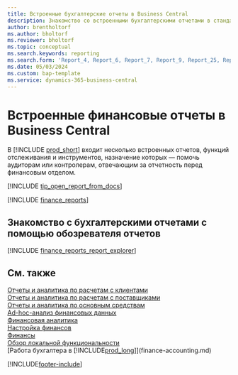 ```yaml
---
title: Встроенные бухгалтерские отчеты в Business Central
description: Знакомство со встроенными бухгалтерскими отчетами в стандартной версии Business Central.
author: brentholtorf
ms.author: bholtorf
ms.reviewer: bholtorf
ms.topic: conceptual
ms.search.keywords: reporting
ms.search.form: 'Report_4, Report_6, Report_7, Report_9, Report_25, Report_38'
ms.date: 05/03/2024
ms.custom: bap-template
ms.service: dynamics-365-business-central
---
```


# <a name="built-in-finance-reports-in-business-central"></a>Встроенные финансовые отчеты в Business Central

В [!INCLUDE [prod_short](includes/prod_short.md)] входит несколько встроенных отчетов, функций отслеживания и инструментов, назначение которых — помочь аудиторам или контролерам, отвечающим за отчетность перед финансовым отделом.

[!INCLUDE [tip_open_report_from_docs](includes/tip-open-report-from-docs.md)]

[!INCLUDE [finance_reports](includes/finance-reports-include.md)]

## <a name="explore-finance-reports-with-report-explorer"></a>Знакомство с бухгалтерскими отчетами с помощью обозревателя отчетов

[!INCLUDE [finance_reports_report_explorer](includes/finance-reports-report-explorer-include.md)]

## <a name="see-also"></a>См. также

[Отчеты и аналитика по расчетам с клиентами](receivables-reports.md)  
[Отчеты и аналитика по расчетам с поставщиками](payables-reports.md)  
[Отчеты и аналитика по основным средствам](fa-reports.md)  
[Ad-hoc-анализ финансовых данных](ad-hoc-analysis-finance.md)  
[Финансовая аналитика](bi.md)  
[Настройка финансов](finance-setup-finance.md)  
[Финансы](finance.md)  
[Обзор локальной функциональности](about-localization.md)  
[Работа бухгалтера в [!INCLUDE[prod_long](includes/prod_long.md)]](finance-accounting.md)  

[!INCLUDE[footer-include](includes/footer-banner.md)]
